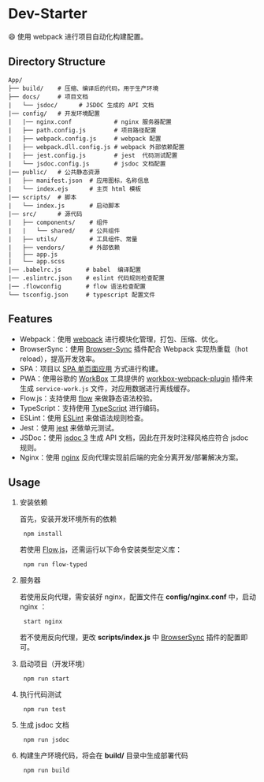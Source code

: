 # Dev-Starter

:smile: 使用 webpack 进行项目自动化构建配置。

## Directory Structure

    App/
    ├── build/    # 压缩、编译后的代码，用于生产环境
    ├── docs/     # 项目文档
    |   └── jsdoc/      # JSDOC 生成的 API 文档
    |── config/   # 开发环境配置
    |   |── nginx.conf            # nginx 服务器配置
    |   ├── path.config.js        # 项目路径配置
    |   ├── webpack.config.js     # webpack 配置
    |   ├── webpack.dll.config.js # webpack 外部依赖配置
    |   ├── jest.config.js        # jest  代码测试配置
    |   └── jsdoc.config.js       # jsdoc 文档配置
    |── public/   # 公共静态资源
    |   ├── manifest.json  # 应用图标，名称信息
    |   └── index.ejs      # 主页 html 模板
    |── scripts/  # 脚本
    |   └── index.js       # 启动脚本
    |── src/      # 源代码
    |   ├── components/    # 组件
    |   |   └── shared/    # 公共组件
    |   ├── utils/         # 工具组件、常量
    |   ├── vendors/       # 外部依赖
    |   ├── app.js
    |   └── app.scss
    |── .babelrc.js       # babel  编译配置
    |── .eslintrc.json    # eslint 代码规则检查配置
    |── .flowconfig       # flow 语法检查配置
    └── tsconfig.json     # typescript 配置文件

## Features

- Webpack：使用 [webpack](https://webpack.js.org/) 进行模块化管理，打包、压缩、优化。
- BrowserSync：使用 [Browser-Sync](https://www.browsersync.io/) 插件配合 Webpack 实现热重载（hot reload），提高开发效率。
- SPA：项目以 [SPA 单页面应用](https://en.wikipedia.org/wiki/Single-page_application) 方式进行构建。
- PWA：使用谷歌的 [WorkBox](https://developers.google.com/web/tools/workbox/) 工具提供的 [workbox-webpack-plugin](https://developers.google.com/web/tools/workbox/modules/workbox-webpack-plugin) 插件来生成 `service-work.js` 文件，对应用数据进行离线缓存。
- Flow.js：支持使用 [flow](https://flow.org/) 来做静态语法校验。
- TypeScript：支持使用 [TypeScript](http://www.typescriptlang.org/) 进行编码。
- ESLint：使用 [ESLint](https://eslint.org/) 来做语法规则检查。
- Jest：使用 [jest](https://jestjs.io/) 来做单元测试。
- JSDoc：使用 [jsdoc 3](http://usejsdoc.org/) 生成 API 文档，因此在开发时注释风格应符合 jsdoc 规则。
- Nginx：使用 [nginx](http://nginx.org/) 反向代理实现前后端的完全分离开发/部署解决方案。

## Usage

1. 安装依赖

    首先，安装开发环境所有的依赖

		npm install

    若使用 [Flow.js](https://flow.org/)，还需运行以下命令安装类型定义库：

        npm run flow-typed

2. 服务器

    若使用反向代理，需安装好 nginx，配置文件在 **config/nginx.conf** 中，启动 nginx ：

		start nginx

	若不使用反向代理，更改 **scripts/index.js** 中 [BrowserSync](https://www.browsersync.io/) 插件的配置即可。

3. 启动项目（开发环境）

		npm run start

4. 执行代码测试

        npm run test

5. 生成 jsdoc 文档

		npm run jsdoc

6. 构建生产环境代码，将会在 **build/** 目录中生成部署代码

		npm run build